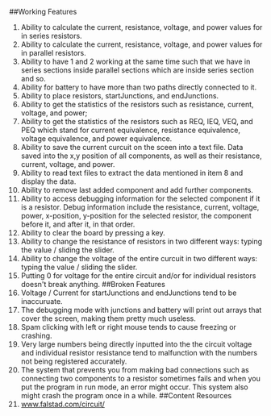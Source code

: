 ##Working Features
1. Ability to calculate the current, resistance, voltage, and power values for in series resistors.
2. Ability to calculate the current, resistance, voltage, and power values for in parallel resistors.
3. Ability to have 1 and 2 working at the same time such that we have in series sections inside parallel sections which are inside series section and so.
4. Ability for battery to have more than two paths directly connected to it.
5. Ability to place resistors, startJunctions, and endJunctions.
6. Ability to get the statistics of the resistors such as resistance, current, voltage, and power;
7. Ability to get the statistics of the resistors such as REQ, IEQ, VEQ, and PEQ which stand for current equivalence, resistance equivalence, voltage equivalence, and power equivalence.
8. Ability to save the current curcuit on the sceen into a text file. Data saved into the x,y position of all components, as well as their resistance, current, voltage, and power.
9. Ability to read text files to extract the data mentioned in item 8 and display the data.
10. Ability to remove last added component and add further components.
11. Ability to access debugging information for the selected component if it is a resistor. Debug information include the resistance, current, voltage, power, x-position, y-position for the selected resistor, the component before it, and after it, in that order.
12. Ability to clear the board by pressing a key.
13. Ability to change the resistance of resistors in two different ways: typing the value / sliding the slider.
14. Ability to change the voltage of the entire curcuit in two different ways: typing the value / sliding the slider.
15. Putting 0 for voltage for the entire circuit and/or for individual resistors doesn't break anything.
##Broken Features
1. Voltage / Current for startJunctions and endJunctions tend to be inaccuruate.
2. The debugging mode with junctions and battery will print out arrays that cover the screen, making them pretty much useless.
3. Spam clicking with left or right mouse tends to cause freezing or crashing.
4. Very large numbers being directly inputted into the the circuit voltage and individual resistor resistance tend to malfunction with the numbers not being registered accurately.
5. The system that prevents you from making bad connections such as connecting two components to a resistor sometimes fails and when you put the program in run mode, an error might occur. This system also might crash the program once in a while.
##Content Resources
1. www.falstad.com/circuit/
